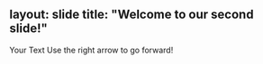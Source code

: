 layout: slide
title: "Welcome to our second slide!"
---
Your Text
Use the right arrow to go forward!
